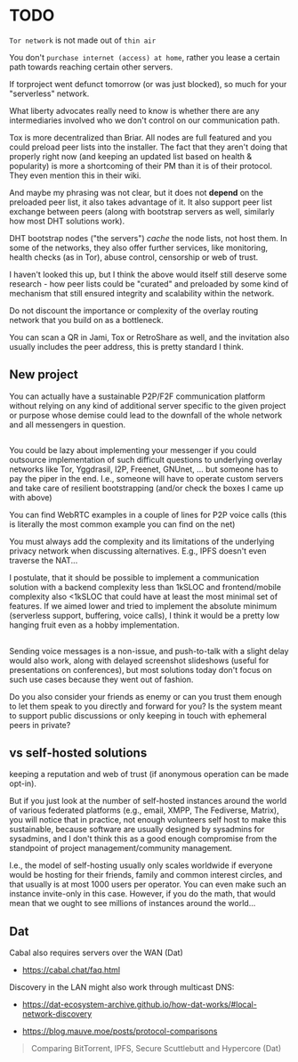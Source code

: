 # TODO

`Tor network` is not made out of `thin air`

You don't `purchase internet (access) at home`, rather you lease a certain path towards reaching certain other servers.

If torproject went defunct tomorrow (or was just blocked), so much for your "serverless" network.

What liberty advocates really need to know is whether there are any intermediaries involved who we don't control on our communication path.

Tox is more decentralized than Briar. All nodes are full featured and you could preload peer lists into the installer. The fact that they aren't doing that properly right now (and keeping an updated list based on health & popularity) is more a shortcoming of their PM than it is of their protocol. They even mention this in their wiki.

And maybe my phrasing was not clear, but it does not **depend** on the preloaded peer list, it also takes advantage of it. It also support peer list exchange between peers (along with bootstrap servers as well, similarly how most DHT solutions work).

DHT bootstrap nodes ("the servers") _cache_ the node lists, not host them. In some of the networks, they also offer further services, like monitoring, health checks (as in Tor), abuse control, censorship or web of trust.

I haven't looked this up, but I think the above would itself still deserve some research - how peer lists could be "curated" and preloaded by some kind of mechanism that still ensured integrity and scalability within the network.

Do not discount the importance or complexity of the overlay routing network that you build on as a bottleneck.

You can scan a QR in Jami, Tox or RetroShare as well, and the invitation also usually includes the peer address, this is pretty standard I think.

## New project

You can actually have a sustainable P2P/F2F communication platform without relying on any kind of additional server specific to the given project or purpose whose demise could lead to the downfall of the whole network and all messengers in question.

##

You could be lazy about implementing your messenger if you could outsource implementation of such difficult questions to underlying overlay networks like Tor, Yggdrasil, I2P, Freenet, GNUnet, ... but someone has to pay the piper in the end. I.e., someone will have to operate custom servers and take care of resilient bootstrapping (and/or check the boxes I came up with above)

You can find WebRTC examples in a couple of lines for P2P voice calls (this is literally the most common example you can find on the net)

You must always add the complexity and its limitations of the underlying privacy network when discussing alternatives. E.g., IPFS doesn't even traverse the NAT...

I postulate, that it should be possible to implement a communication solution with a backend complexity less than 1kSLOC and frontend/mobile complexity also <1kSLOC that could have at least the most minimal set of features. If we aimed lower and tried to implement the absolute minimum (serverless support, buffering, voice calls), I think it would be a pretty low hanging fruit even as a hobby implementation.

##

Sending voice messages is a non-issue, and push-to-talk with a slight delay would also work, along with delayed screenshot slideshows (useful for presentations on conferences), but most solutions today don't focus on such use cases because they went out of fashion.

Do you also consider your friends as enemy or can you trust them enough to let them speak to you directly and forward for you? Is the system meant to support public discussions or only keeping in touch with ephemeral peers in private?

## vs self-hosted solutions

keeping a reputation and web of trust (if anonymous operation can be made opt-in).

But if you just look at the number of self-hosted instances around the world of various federated platforms (e.g., email, XMPP, The Fediverse, Matrix), you will notice that in practice, not enough volunteers self host to make this sustainable, because software are usually designed by sysadmins for sysadmins, and I don't think this as a good enough compromise from the standpoint of project management/community management.

I.e., the model of self-hosting usually only scales worldwide if everyone would be hosting for their friends, family and common interest circles, and that usually is at most 1000 users per operator. You can even make such an instance invite-only in this case. However, if you do the math, that would mean that we ought to see millions of instances around the world...

## Dat

Cabal also requires servers over the WAN (Dat)

* https://cabal.chat/faq.html

Discovery in the LAN might also work through multicast DNS:

* https://dat-ecosystem-archive.github.io/how-dat-works/#local-network-discovery

* https://blog.mauve.moe/posts/protocol-comparisons

> Comparing BitTorrent, IPFS, Secure Scuttlebutt and Hypercore (Dat)
